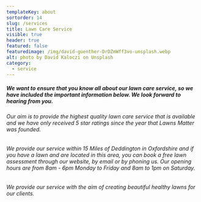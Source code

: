 ```yaml
---
templateKey: about
sortorder: 14
slug: /services
title: Lawn Care Service
visible: true
header: true
featured: false
featuredimage: /img/david-guenther-DrDZmWff3vo-unsplash.webp
alt: photo by David Kaloczi on Unsplash
category:
  - service
---
```


##### We want to ensure that you know all about our lawn care service, so we have included the important information below. We look forward to hearing from you.

###### Our aim is to provide the highest quality lawn care service that is available and we have only received 5 star ratings since the year that Lawns Matter was founded.

###### We provide our service within 15 Miles of Deddington in Oxfordshire and if you have a lawn and are located in this area, you can book a free lawn assessment through our website, by email or by phoning us. Our opening hours are from 8am - 6pm Monday to Friday and 8am to 1pm on Saturday.

###### We provide our service with the aim of creating beautiful healthy lawns for our clients.
